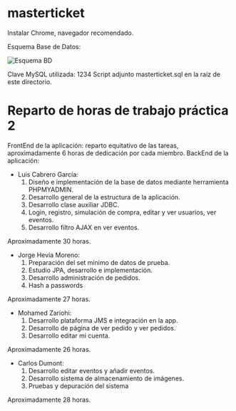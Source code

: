 # masterticket

Instalar Chrome, navegador recomendado.

Esquema Base de Datos:

![Esquema BD](/masterticket_admin/WebContent/img/db_esquema.png)

Clave MySQL utilizada: 1234
Script adjunto masterticket.sql en la raíz de este directorio.

# Reparto de horas de trabajo práctica 2

FrontEnd de la aplicación: reparto equitativo de las tareas, aproximadamente 6 horas de dedicación por cada miembro.
BackEnd de la aplicación:

- Luis Cabrero García: 
	1. Diseño e implementación de la base de datos mediante herramienta PHPMYADMIN.
	2. Desarrollo general de la estructura de la aplicación.
	3. Desarrollo clase auxiliar JDBC.
	4. Login, registro, simulación de compra, editar y ver usuarios, ver eventos.
	5. Desarrollo filtro AJAX en ver eventos.

Aproximadamente 30 horas.

- Jorge Hevia Moreno:
	1. Preparación del set mínimo de datos de prueba.
	2. Estudio JPA, desarrollo e implementación.
	3. Desarrollo administración de pedidos.
	4. Hash a passwords

Aproximadamente 27 horas.

- Mohamed Zariohi:
	1. Desarrollo plataforma JMS e integración en la app.
	2. Desarrollo de página de ver pedido y ver pedidos.
	3. Desarrollo editar mi cuenta.

Aproximadamente 26 horas.

- Carlos Dumont:
	1. Desarrollo editar eventos y añadir eventos.
	2. Desarrollo sistema de almacenamiento de imágenes.
	3. Pruebas y depuración del sistema

Aproximadamente 28 horas.
